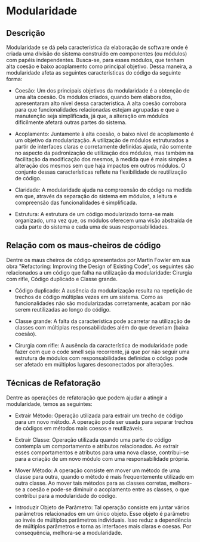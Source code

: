 # Modularidade

## Descrição

Modularidade se dá pela característica da elaboração de software onde é criada uma divisão do sistema construído em componentes (ou módulos) com papéis independentes. Busca-se, para esses módulos, que tenham alta coesão e baixo acoplamento como principal objetivo.
Dessa maneira, a modularidade afeta as seguintes características do código da seguinte forma:

- Coesão: Um dos principais objetivos da modularidade é a obtenção de uma alta coesão. Os módulos criados, quando bem elaborados, apresentaram alto nível dessa característica. A alta coesão corrobora para que funcionalidades relacionadas estejam agrupadas e que a manutenção seja simplificada, já que, a alteração em módulos dificilmente afetará outras partes do sistema.

- Acoplamento: Juntamente à alta coesão, o baixo nível de acoplamento é um objetivo da modularização. A utilização de módulos estruturados a partir de interfaces claras e corretamente definidas ajuda, não somente no aspecto da padronização de utilização dos módulos, mas também na facilitação da modificação dos mesmos, à medida que é mais simples a alteração dos mesmos sem que haja impactos em outros módulos. O conjunto dessas características reflete na flexibilidade de reutilização de código.

- Claridade: A modularidade ajuda na compreensão do código na medida em que, através da separação do sistema em módulos, a leitura e compreensão das funcionalidades é simplificada.

- Estrutura: A estrutura de um código modularizado torna-se mais organizado, uma vez que, os módulos oferecem uma visão abstraída de cada parte do sistema e cada uma de suas responsabilidades.


## Relação com os maus-cheiros de código

Dentre os maus cheiros de código apresentados por Martin Fowler em sua obra "Refactoring: Improving the Design of Existing Code", os seguintes são relacionados a um código que falha na utilização da modularidade: Cirurgia com rifle, Código duplicado e Classe grande.  

- Código duplicado: A ausência da modularização resulta na repetição de trechos de código múltiplas vezes em um sistema. Como as funcionalidades não são modularizadas corretamente, acabam por não serem reutilizadas ao longo do código.

- Classe grande: A falta da característica pode acarretar na utilização de classes com múltiplas responsabilidades além do que deveriam (baixa coesão).

- Cirurgia com rifle: A ausência da característica de modularidade pode fazer com que o code smell seja recorrente, já que por não seguir uma estrutura de módulos com responsabilidades definidas o código pode ser afetado em múltiplos lugares desconectados  por alterações.

## Técnicas de Refatoração

Dentre as operações de refatoração que podem ajudar a atingir a modularidade, temos as seguintes:

- Extrair Método: Operação utilizada para extrair um trecho de código para um novo método. A operação pode ser usada para separar trechos de códigos em métodos mais coesos e reutilizáveis.

- Extrair Classe: Operação utilizada quando uma parte do código contempla um comportamento e atributos relacionados. Ao extrair esses comportamentos e atributos para uma nova classe, contribui-se para a criação de um novo módulo com uma responsabilidade própria.

- Mover Método: A operação consiste em mover um método de uma classe para outra, quando o método é mais frequentemente utilizado em outra classe. Ao mover tais métodos para as classes corretas, melhora-se a coesão e pode-se diminuir o acoplamento entre as classes, o que contribui para a modularidade do código.

- Introduzir Objeto de Parâmetro: Tal operação consiste em juntar vários parâmetros relacionados em um único objeto. Esse objeto é parâmetro ao invés de múltiplos parâmetros individuais. Isso reduz a dependência de múltiplos parâmetros e torna as interfaces mais claras e coesas. Por consequência, melhora-se a modularidade.
